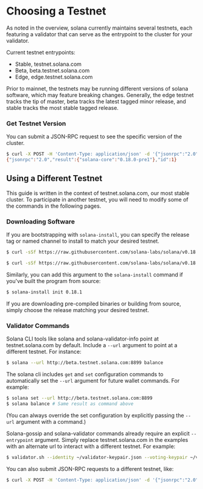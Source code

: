 # Choosing a Testnet

As noted in the overview, solana currently maintains several testnets, each featuring a validator that can serve as the entrypoint to the cluster for your validator.

Current testnet entrypoints:

* Stable, testnet.solana.com
* Beta, beta.testnet.solana.com
* Edge, edge.testnet.solana.com

Prior to mainnet, the testnets may be running different versions of solana software, which may feature breaking changes. Generally, the edge testnet tracks the tip of master, beta tracks the latest tagged minor release, and stable tracks the most stable tagged release.

### Get Testnet Version

You can submit a JSON-RPC request to see the specific version of the cluster.

```bash
$ curl -X POST -H 'Content-Type: application/json' -d '{"jsonrpc":"2.0","id":1, "method":"getVersion"}' edge.testnet.solana.com:8899
{"jsonrpc":"2.0","result":{"solana-core":"0.18.0-pre1"},"id":1}
```

## Using a Different Testnet

This guide is written in the context of testnet.solana.com, our most stable cluster. To participate in another testnet, you will need to modify some of the commands in the following pages.

### Downloading Software

If you are bootstrapping with `solana-install`, you can specify the release tag or named channel to install to match your desired testnet.

```bash
$ curl -sSf https://raw.githubusercontent.com/solana-labs/solana/v0.18.1/install/solana-install-init.sh | sh -s - 0.18.1
```

```bash
$ curl -sSf https://raw.githubusercontent.com/solana-labs/solana/v0.18.1/install/solana-install-init.sh | sh -s - beta
```

Similarly, you can add this argument to the `solana-install` command if you've built the program from source:

```bash
$ solana-install init 0.18.1
```

If you are downloading pre-compiled binaries or building from source, simply choose the release matching your desired testnet.

### Validator Commands

Solana CLI tools like solana and solana-validator-info point at testnet.solana.com by default. Include a `--url` argument to point at a different testnet. For instance:

```bash
$ solana --url http://beta.testnet.solana.com:8899 balance
```

The solana cli includes `get` and `set` configuration commands to automatically set the `--url` argument for future wallet commands. For example:

```bash
$ solana set --url http://beta.testnet.solana.com:8899
$ solana balance # Same result as command above
```

\(You can always override the set configuration by explicitly passing the `--url` argument with a command.\)

Solana-gossip and solana-validator commands already require an explicit `--entrypoint` argument. Simply replace testnet.solana.com in the examples with an alternate url to interact with a different testnet. For example:

```bash
$ validator.sh --identity ~/validator-keypair.json --voting-keypair ~/validator-vote-keypair.json --ledger ~/validator-config --rpc-port 8899 --poll-for-new-genesis-block beta.testnet.solana.com
```

You can also submit JSON-RPC requests to a different testnet, like:

```bash
$ curl -X POST -H 'Content-Type: application/json' -d '{"jsonrpc":"2.0","id":1, "method":"getTransactionCount"}' http://beta.testnet.solana.com:8899
```

